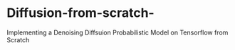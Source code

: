 # Diffusion-from-scratch-
Implementing a Denoising Diffsuion Probabilistic Model on Tensorflow from Scratch
